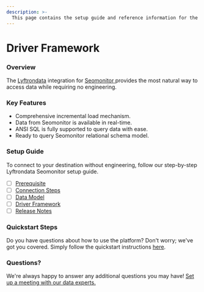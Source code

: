 ```yaml
---
description: >-
  This page contains the setup guide and reference information for the Seomonitor source connector.
---
```


# Driver Framework

### Overview

The [Lyftrondata](https://www.lyftrondata.com/) integration for [Seomonitor](https://www.lyftrondata.com/integration/seomonitor/)[ ](https://www.lyftrondata.com/integration/seomonitor/)provides the most natural way to access data while requiring no engineering.

### Key Features

* Comprehensive incremental load mechanism.
* Data from Seomonitor is available in real-time.&#x20;
* ANSI SQL is fully supported to query data with ease.
* Ready to query Seomonitor relational schema model.

### Setup Guide

To connect to your destination without engineering, follow our step-by-step Lyftrondata Seomonitor setup guide.

* [ ] [Prerequisite](../../marketing-analytics/seomonitor/prerequisite.md)
* [ ] [Connection Steps](../../marketing-analytics/seomonitor/connection-steps.md)
* [ ] [Data Model](../../marketing-analytics/seomonitor/data-model/)
* [ ] [Driver Framework](../../marketing-analytics/seomonitor/driver-framework/)
* [ ] [Release Notes](../../marketing-analytics/seomonitor/release-notes.md)

### Quickstart Steps

Do you have questions about how to use the platform? Don't worry; we've got you covered. Simply follow the quickstart instructions [here](../../../quickstart-steps.md).

### Questions? <a href="#questions" id="questions"></a>

We're always happy to answer any additional questions you may have! [Set up a meeting with our data experts.](https://www.lyftrondata.com/book-a-meeting/)


